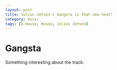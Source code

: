 ```yaml
---
layout: post
title: Julius Jetson's Gangsta is that new heat!
category: music
tags: [G-House, House, Julius Jetson]
---
```


# Gangsta

Something interesting about the track.
